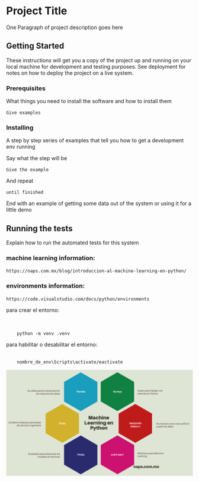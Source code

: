 # Project Title

One Paragraph of project description goes here

## Getting Started

These instructions will get you a copy of the project up and running on your local machine for development and testing purposes. See deployment for notes on how to deploy the project on a live system.

### Prerequisites

What things you need to install the software and how to install them

```
Give examples
```

### Installing

A step by step series of examples that tell you how to get a development env running

Say what the step will be

```
Give the example
```

And repeat

```
until finished
```

End with an example of getting some data out of the system or using it for a little demo

## Running the tests

Explain how to run the automated tests for this system




### machine learning information:

    https://naps.com.mx/blog/introduccion-al-machine-learning-en-python/

 
 ### environments information:

    https://code.visualstudio.com/docs/python/environments



para crear el entorno: 
```


    python -m venv .venv

```

para habilitar o desabilitar el entorno: 
```    

    nombre_de_env\Scripts\activate/eactivate

```



![Librerias necesarias](assets/ml_lib.png)
    

